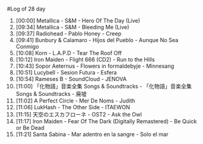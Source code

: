#Log of 28 day

1. [00:00] Metallica - S&M - Hero Of The Day (Live)
1. [09:34] Metallica - S&M - Bleeding Me (Live)
1. [09:37] Radiohead - Pablo Honey - Creep
1. [09:41] Bunbury & Calamaro - Hijos del Pueblo - Aunque No Sea Conmigo
1. [10:08] Korn - L.A.P.D - Tear The Roof Off
1. [10:12] Iron Maiden - Flight 666 (CD2) - Run to the Hills
1. [10:43] Sopor Aeternus - Flowers in formaldebyje - Minnesang
1. [10:51] Lucybell - Sesion Futura - Esfera
1. [10:54] Rameses B - SoundCloud - JENOVA
1. [11:00] 「化物語」音楽全集 Songs & Soundtracks - 「化物語」音楽全集 Songs & Soundtracks - 廃墟
1. [11:02] A Perfect Circle - Mer De Noms - Judith
1. [11:06] LukHash - The Other Side - ITAEWON
1. [11:15] 天空のエスカフローネ - OST2 - Ask the Owl
1. [11:17] Iron Maiden - Fear Of The Dark (Digitally Remastered) - Be Quick or Be Dead
1. [11:21] Santa Sabina - Mar adentro en la sangre - Solo el mar
